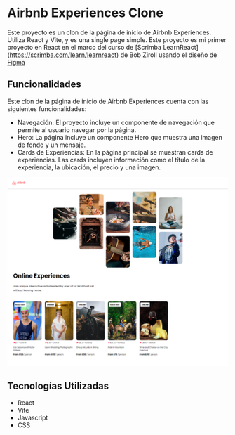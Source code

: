 # Airbnb Experiences Clone

Este proyecto es un clon de la página de inicio de Airbnb Experiences. Utiliza React y Vite, y es una single page simple. Este proyecto es mi primer proyecto en React en el marco del curso de [Scrimba LearnReact] (https://scrimba.com/learn/learnreact) de Bob Ziroll usando el diseño de [Figma](https://www.figma.com/file/4YjrygFEXOcDp9AAnVFv7o/Airbnb-Experiences?node-id=0%3A1)

## Funcionalidades

Este clon de la página de inicio de Airbnb Experiences cuenta con las siguientes funcionalidades:

- Navegación: El proyecto incluye un componente de navegación que permite al usuario navegar por la página.
- Hero: La página incluye un componente Hero que muestra una imagen de fondo y un mensaje.
- Cards de Experiencias: En la página principal se muestran cards de experiencias. Las cards incluyen información como el título de la experiencia, la ubicación, el precio y una imagen.

![Captura de pantalla del proyecto](./screen.png)

## Tecnologías Utilizadas

- React
- Vite
- Javascript
- CSS